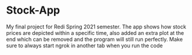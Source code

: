 # Stock-App
My final project for Redi Spring 2021 semester.
The app shows how stock prices are depicted within a specific time, also added an extra plot at the end which can be removed and the program will still run perfectly.
Make sure to always start ngrok in another tab when you run the code

